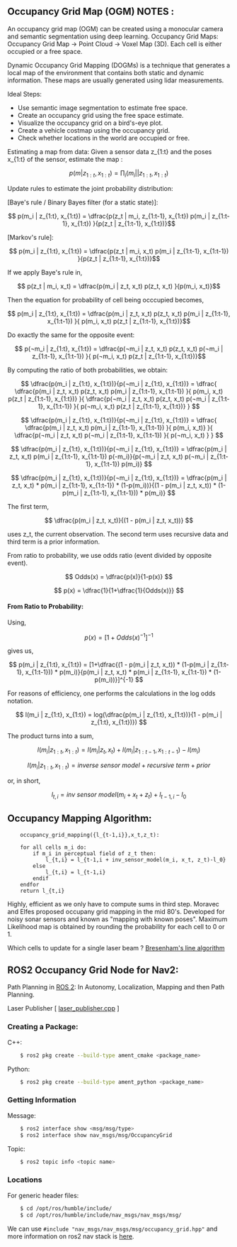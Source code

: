 
## Occupancy Grid Map (OGM) NOTES :

An occupancy grid map (OGM) can be created using a monocular camera and semantic segmentation using deep learning. Occupancy Grid Maps: Occupancy Grid Map → Point Cloud → Voxel Map (3D). Each cell is either occupied or a free space.

Dynamic Occupancy Grid Mapping (DOGMs) is a technique that generates a local map of the environment that contains both static and dynamic information. These maps are usually generated using lidar measurements.

Ideal Steps:

+ Use semantic image segmentation to estimate free space.
+ Create an occupancy grid using the free space estimate.
+ Visualize the occupancy grid on a bird's-eye plot.
+ Create a vehicle costmap using the occupancy grid.
+ Check whether locations in the world are occupied or free.

Estimating a map from data: Given a sensor data z_{1:t} and the poses x_{1:t} of the sensor, estimate the map :

$$ p( m | z_{1:t}, x_{1:t}) = \prod_i (m_i| | z_{1:t}, x_{1:t} ) $$

Update rules to estimate the joint probability distribution:

[Baye's rule / Binary Bayes filter (for a static state)]:

$$ p(m_i | z_{1:t}, x_{1:t}) =  \dfrac{p(z_t | m_i, z_{1:t-1}, x_{1:t}) p(m_i | z_{1:t-1}, x_{1:t}) }{p(z_t | z_{1:t-1}, x_{1:t})}$$  

[Markov's rule]:

$$ p(m_i | z_{1:t}, x_{1:t}) =  \dfrac{p(z_t | m_i, x_t) p(m_i | z_{1:t-1}, x_{1:t-1}) }{p(z_t | z_{1:t-1}, x_{1:t})}$$  


If we apply Baye's rule in,

$$ p(z_t | m_i, x_t) = \dfrac{p(m_i | z_t, x_t) p(z_t, x_t) }{p(m_i, x_t)}$$

Then the equation for probability of cell being occcupied becomes,

$$ p(m_i | z_{1:t}, x_{1:t}) =  \dfrac{p(m_i | z_t, x_t) p(z_t, x_t) p(m_i | z_{1:t-1}, x_{1:t-1}) }{ p(m_i, x_t) p(z_t | z_{1:t-1}, x_{1:t})}$$  

Do exactly the same for the opposite event:

$$ p(¬m_i | z_{1:t}, x_{1:t}) =  \dfrac{p(¬m_i | z_t, x_t) p(z_t, x_t) p(¬m_i | z_{1:t-1}, x_{1:t-1}) }{ p(¬m_i, x_t) p(z_t | z_{1:t-1}, x_{1:t})}$$  

By computing the ratio of both probabilities, we obtain:

$$ \dfrac{p(m_i | z_{1:t}, x_{1:t})}{p(¬m_i | z_{1:t}, x_{1:t})} =  \dfrac{ \dfrac{p(m_i | z_t, x_t) p(z_t, x_t) p(m_i | z_{1:t-1}, x_{1:t-1}) }{ p(m_i, x_t) p(z_t | z_{1:t-1}, x_{1:t})} }{ \dfrac{p(¬m_i | z_t, x_t) p(z_t, x_t) p(¬m_i | z_{1:t-1}, x_{1:t-1}) }{ p(¬m_i, x_t) p(z_t | z_{1:t-1}, x_{1:t})} } $$


$$   \dfrac{p(m_i | z_{1:t}, x_{1:t})}{p(¬m_i | z_{1:t}, x_{1:t})} =  \dfrac{ \dfrac{p(m_i | z_t, x_t) p(m_i | z_{1:t-1}, x_{1:t-1}) }{ p(m_i, x_t)} }{ \dfrac{p(¬m_i | z_t, x_t) p(¬m_i | z_{1:t-1}, x_{1:t-1}) }{ p(¬m_i, x_t) } } $$


$$  \dfrac{p(m_i | z_{1:t}, x_{1:t})}{p(¬m_i | z_{1:t}, x_{1:t})} =  \dfrac{p(m_i | z_t, x_t) p(m_i | z_{1:t-1}, x_{1:t-1})  p(-m_i)}{p(¬m_i | z_t, x_t) p(¬m_i | z_{1:t-1}, x_{1:t-1}) p(m_i)} $$

$$  \dfrac{p(m_i | z_{1:t}, x_{1:t})}{p(¬m_i | z_{1:t}, x_{1:t})} =  \dfrac{p(m_i | z_t, x_t) * p(m_i | z_{1:t-1}, x_{1:t-1}) * (1-p(m_i))}{(1 - p(m_i | z_t, x_t)) * (1-p(m_i | z_{1:t-1}, x_{1:t-1})) * p(m_i)} $$

The first term,

$$  \dfrac{p(m_i | z_t, x_t)}{(1 - p(m_i | z_t, x_t))} $$

uses z_t, the current observation. The second term uses recursive data and third term is a prior information.

From ratio to probability, we use odds ratio (event divided by opposite event).

$$ Odds(x) =  \dfrac{p(x)}{1-p(x)} $$

$$ p(x) =  \dfrac{1}{1+\dfrac{1}{Odds(x)}} $$

#### From Ratio to Probability:

Using,

$$ p(x) = [1+Odds(x)^{-1}]^{-1} $$ 

gives us,

$$  p(m_i | z_{1:t}, x_{1:t}) = [1+\dfrac{(1 - p(m_i | z_t, x_t)) * (1-p(m_i | z_{1:t-1}, x_{1:t-1})) * p(m_i)}{p(m_i | z_t, x_t) * p(m_i | z_{1:t-1}, x_{1:t-1}) * (1-p(m_i))}]^{-1} $$

For reasons of efficiency, one performs the calculations in the log odds notation.

$$  l(m_i | z_{1:t}, x_{1:t}) = log(\dfrac{p(m_i | z_{1:t}, x_{1:t})}{1 - p(m_i | z_{1:t}, x_{1:t})}) $$

The product turns into a sum,

$$  l(m_i | z_{1:t}, x_{1:t}) = l(m_i | z_{t}, x_{t}) + l(m_i | z_{1:t-1}, x_{1:t-1}) - l(m_i)$$

$$  l(m_i | z_{1:t}, x_{1:t}) = inverse\ sensor\ model+recursive\ term + prior $$

or, in short,

$$ l_{t,i} = inv\ sensor\ model(m_i+x_t+z_t) + l_{t-1,i} - l_0 $$

## Occupancy Mapping Algorithm:

```
    occupancy_grid_mapping({l_{t-1,i}},x_t,z_t):

    for all cells m_i do:
        if m_i in perceptual field of z_t then:
            l_{t,i} = l_{t-1,i + inv_sensor_model(m_i, x_t, z_t)-l_0}
        else
            l_{t,i} = l_{t-1,i}
        endif
    endfor
    return l_{t,i}
```

Highly, efficient as we only have to compute sums in third step. Moravec and Elfes proposed occupany grid mapping in the mid 80's. Developed for noisy sonar sensors and known as "mapping with known poses". Maximum Likelihood map is obtained by rounding the probability for each cell to 0 or 1.

Which cells to update for a single laser beam ?  [Bresenham's line algorithm](https://en.wikipedia.org/wiki/Bresenham%27s_line_algorithm)

## ROS2 Occupancy Grid Node for Nav2:

Path Planning in [ROS 2](https://wiki.ros.org/ROS/Tutorials): In Autonomy, Localization, Mapping and then Path Planning.

Laser Publisher [ [laser_publisher.cpp](https://github.com/noshluk2/ros2_learners/blob/main/nodes/src/laser_publisher.cpp) ]

### Creating a Package:

C++:
```bash
    $ ros2 pkg create --build-type ament_cmake <package_name>
```
Python:
```bash
    $ ros2 pkg create --build-type ament_python <package_name>
```

### Getting Information

Message:
```bash
    $ ros2 interface show <msg/msg/type>
    $ ros2 interface show nav_msgs/msg/OccupancyGrid
```
Topic:
```bash
    $ ros2 topic info <topic name>
```

### Locations

For generic header files:
```bash
    $ cd /opt/ros/humble/include/
    $ cd /opt/ros/humble/include/nav_msgs/nav_msgs/msg/
```
We can use `#include "nav_msgs/nav_msgs/msg/occupancy_grid.hpp"` and more information on ros2 nav stack is [here](https://github.com/florist-notes/aicore_s/blob/main/notes/ros.MD).
